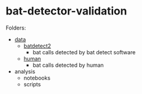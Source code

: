 # bat-detector-validation
Folders:
- [data](https://github.com/smohid26/bat-detector-validation/tree/main/data)
    - [batdetect2](https://github.com/smohid26/bat-detector-validation/tree/main/data/batdetect2)
        - bat calls detected by bat detect software
    - [human](https://github.com/smohid26/bat-detector-validation/tree/main/data/human)
         - bat calls detected by human
- analysis
    - notebooks
    - scripts